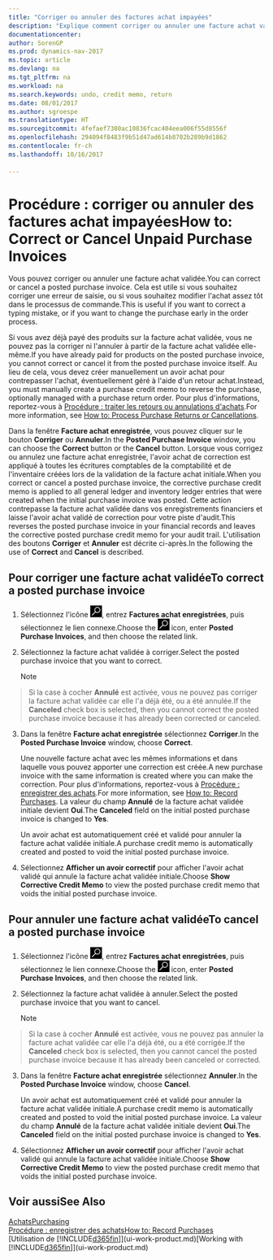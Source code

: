```yaml
---
title: "Corriger ou annuler des factures achat impayées"
description: "Explique comment corriger ou annuler une facture achat validée et créer automatiquement un avoir achat."
documentationcenter: 
author: SorenGP
ms.prod: dynamics-nav-2017
ms.topic: article
ms.devlang: na
ms.tgt_pltfrm: na
ms.workload: na
ms.search.keywords: undo, credit memo, return
ms.date: 08/01/2017
ms.author: sgroespe
ms.translationtype: HT
ms.sourcegitcommit: 4fefaef7380ac10836fcac404eea006f55d8556f
ms.openlocfilehash: 294094f8483f9b51d47ad614b8702b289b9d1862
ms.contentlocale: fr-ch
ms.lasthandoff: 10/16/2017

---
```

# <a name="how-to-correct-or-cancel-unpaid-purchase-invoices"></a><span data-ttu-id="dce48-103">Procédure : corriger ou annuler des factures achat impayées</span><span class="sxs-lookup"><span data-stu-id="dce48-103">How to: Correct or Cancel Unpaid Purchase Invoices</span></span>
<span data-ttu-id="dce48-104">Vous pouvez corriger ou annuler une facture achat validée.</span><span class="sxs-lookup"><span data-stu-id="dce48-104">You can correct or cancel a posted purchase invoice.</span></span> <span data-ttu-id="dce48-105">Cela est utile si vous souhaitez corriger une erreur de saisie, ou si vous souhaitez modifier l'achat assez tôt dans le processus de commande.</span><span class="sxs-lookup"><span data-stu-id="dce48-105">This is useful if you want to correct a typing mistake, or if you want to change the purchase early in the order process.</span></span>

<span data-ttu-id="dce48-106">Si vous avez déjà payé des produits sur la facture achat validée, vous ne pouvez pas la corriger ni l'annuler à partir de la facture achat validée elle-même.</span><span class="sxs-lookup"><span data-stu-id="dce48-106">If you have already paid for products on the posted purchase invoice, you cannot correct or cancel it from the posted purchase invoice itself.</span></span> <span data-ttu-id="dce48-107">Au lieu de cela, vous devez créer manuellement un avoir achat pour contrepasser l'achat, éventuellement géré à l'aide d'un retour achat.</span><span class="sxs-lookup"><span data-stu-id="dce48-107">Instead, you must manually create a purchase credit memo to reverse the purchase, optionally managed with a purchase return order.</span></span> <span data-ttu-id="dce48-108">Pour plus d'informations, reportez-vous à [Procédure : traiter les retours ou annulations d'achats](purchasing-how-process-purchase-returns-cancellations.md).</span><span class="sxs-lookup"><span data-stu-id="dce48-108">For more information, see [How to: Process Purchase Returns or Cancellations](purchasing-how-process-purchase-returns-cancellations.md).</span></span>

<span data-ttu-id="dce48-109">Dans la fenêtre **Facture achat enregistrée**, vous pouvez cliquer sur le bouton **Corriger** ou **Annuler**.</span><span class="sxs-lookup"><span data-stu-id="dce48-109">In the **Posted Purchase Invoice** window, you can choose the **Correct** button or the **Cancel** button.</span></span> <span data-ttu-id="dce48-110">Lorsque vous corrigez ou annulez une facture achat enregistrée, l'avoir achat de correction est appliqué à toutes les écritures comptables de la comptabilité et de l'inventaire créées lors de la validation de la facture achat initiale.</span><span class="sxs-lookup"><span data-stu-id="dce48-110">When you correct or cancel a posted purchase invoice, the corrective purchase credit memo is applied to all general ledger and inventory ledger entries that were created when the initial purchase invoice was posted.</span></span> <span data-ttu-id="dce48-111">Cette action contrepasse la facture achat validée dans vos enregistrements financiers et laisse l'avoir achat validé de correction pour votre piste d'audit.</span><span class="sxs-lookup"><span data-stu-id="dce48-111">This reverses the posted purchase invoice in your financial records and leaves the corrective posted purchase credit memo for your audit trail.</span></span> <span data-ttu-id="dce48-112">L'utilisation des boutons **Corriger** et **Annuler** est décrite ci-après.</span><span class="sxs-lookup"><span data-stu-id="dce48-112">In the following the use of **Correct** and **Cancel** is described.</span></span>

## <a name="to-correct-a-posted-purchase-invoice"></a><span data-ttu-id="dce48-113">Pour corriger une facture achat validée</span><span class="sxs-lookup"><span data-stu-id="dce48-113">To correct a posted purchase invoice</span></span>
1. <span data-ttu-id="dce48-114">Sélectionnez l'icône ![Page ou état pour la recherche](media/ui-search/search_small.png "Page ou état pour la recherche"), entrez **Factures achat enregistrées**, puis sélectionnez le lien connexe.</span><span class="sxs-lookup"><span data-stu-id="dce48-114">Choose the ![Search for Page or Report](media/ui-search/search_small.png "Search for Page or Report icon") icon, enter **Posted Purchase Invoices**, and then choose the related link.</span></span>  
2. <span data-ttu-id="dce48-115">Sélectionnez la facture achat validée à corriger.</span><span class="sxs-lookup"><span data-stu-id="dce48-115">Select the posted purchase invoice that you want to correct.</span></span>  

    > [!NOTE]  
>   <span data-ttu-id="dce48-116">Si la case à cocher **Annulé** est activée, vous ne pouvez pas corriger la facture achat validée car elle l'a déjà été, ou a été annulée.</span><span class="sxs-lookup"><span data-stu-id="dce48-116">If the **Canceled** check box is selected, then you cannot correct the posted purchase invoice because it has already been corrected or canceled.</span></span>
3. <span data-ttu-id="dce48-117">Dans la fenêtre **Facture achat enregistrée** sélectionnez **Corriger**.</span><span class="sxs-lookup"><span data-stu-id="dce48-117">In the **Posted Purchase Invoice** window, choose **Correct**.</span></span>

    <span data-ttu-id="dce48-118">Une nouvelle facture achat avec les mêmes informations et dans laquelle vous pouvez apporter une correction est créée.</span><span class="sxs-lookup"><span data-stu-id="dce48-118">A new purchase invoice with the same information is created where you can make the correction.</span></span> <span data-ttu-id="dce48-119">Pour plus d'informations, reportez-vous à [Procédure : enregistrer des achats](purchasing-how-record-purchases.md).</span><span class="sxs-lookup"><span data-stu-id="dce48-119">For more information, see [How to: Record Purchases](purchasing-how-record-purchases.md).</span></span> <span data-ttu-id="dce48-120">La valeur du champ **Annulé** de la facture achat validée initiale devient **Oui**.</span><span class="sxs-lookup"><span data-stu-id="dce48-120">The **Canceled** field on the initial posted purchase invoice is changed to **Yes**.</span></span>

    <span data-ttu-id="dce48-121">Un avoir achat est automatiquement créé et validé pour annuler la facture achat validée initiale.</span><span class="sxs-lookup"><span data-stu-id="dce48-121">A purchase credit memo is automatically created and posted to void the initial posted purchase invoice.</span></span>
4. <span data-ttu-id="dce48-122">Sélectionnez **Afficher un avoir correctif** pour afficher l'avoir achat validé qui annule la facture achat validée initiale.</span><span class="sxs-lookup"><span data-stu-id="dce48-122">Choose **Show Corrective Credit Memo** to view the posted purchase credit memo that voids the initial posted purchase invoice.</span></span>

## <a name="to-cancel-a-posted-purchase-invoice"></a><span data-ttu-id="dce48-123">Pour annuler une facture achat validée</span><span class="sxs-lookup"><span data-stu-id="dce48-123">To cancel a posted purchase invoice</span></span>
1. <span data-ttu-id="dce48-124">Sélectionnez l'icône ![Page ou état pour la recherche](media/ui-search/search_small.png "Page ou état pour la recherche"), entrez **Factures achat enregistrées**, puis sélectionnez le lien connexe.</span><span class="sxs-lookup"><span data-stu-id="dce48-124">Choose the ![Search for Page or Report](media/ui-search/search_small.png "Search for Page or Report icon") icon, enter **Posted Purchase Invoices**, and then choose the related link.</span></span>  
2. <span data-ttu-id="dce48-125">Sélectionnez la facture achat validée à annuler.</span><span class="sxs-lookup"><span data-stu-id="dce48-125">Select the posted purchase invoice that you want to cancel.</span></span>

    > [!NOTE]  
>   <span data-ttu-id="dce48-126">Si la case à cocher **Annulé** est activée, vous ne pouvez pas annuler la facture achat validée car elle l'a déjà été, ou a été corrigée.</span><span class="sxs-lookup"><span data-stu-id="dce48-126">If the **Canceled** check box is selected, then you cannot cancel the posted purchase invoice because it has already been canceled or corrected.</span></span>
3. <span data-ttu-id="dce48-127">Dans la fenêtre **Facture achat enregistrée** sélectionnez **Annuler**.</span><span class="sxs-lookup"><span data-stu-id="dce48-127">In the **Posted Purchase Invoice** window, choose **Cancel**.</span></span>

    <span data-ttu-id="dce48-128">Un avoir achat est automatiquement créé et validé pour annuler la facture achat validée initiale.</span><span class="sxs-lookup"><span data-stu-id="dce48-128">A purchase credit memo is automatically created and posted to void the initial posted purchase invoice.</span></span> <span data-ttu-id="dce48-129">La valeur du champ **Annulé** de la facture achat validée initiale devient **Oui**.</span><span class="sxs-lookup"><span data-stu-id="dce48-129">The **Canceled** field on the initial posted purchase invoice is changed to **Yes**.</span></span>
4. <span data-ttu-id="dce48-130">Sélectionnez **Afficher un avoir correctif** pour afficher l'avoir achat validé qui annule la facture achat validée initiale.</span><span class="sxs-lookup"><span data-stu-id="dce48-130">Choose **Show Corrective Credit Memo** to view the posted purchase credit memo that voids the initial posted purchase invoice.</span></span>

## <a name="see-also"></a><span data-ttu-id="dce48-131">Voir aussi</span><span class="sxs-lookup"><span data-stu-id="dce48-131">See Also</span></span>
[<span data-ttu-id="dce48-132">Achats</span><span class="sxs-lookup"><span data-stu-id="dce48-132">Purchasing</span></span>](purchasing-manage-purchasing.md)  
[<span data-ttu-id="dce48-133">Procédure : enregistrer des achats</span><span class="sxs-lookup"><span data-stu-id="dce48-133">How to: Record Purchases</span></span>](purchasing-how-record-purchases.md)  
<span data-ttu-id="dce48-134">[Utilisation de [!INCLUDE[d365fin](includes/d365fin_md.md)]](ui-work-product.md)</span><span class="sxs-lookup"><span data-stu-id="dce48-134">[Working with [!INCLUDE[d365fin](includes/d365fin_md.md)]](ui-work-product.md)</span></span>

